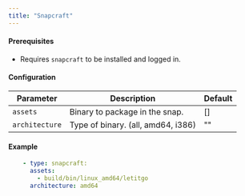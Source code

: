```yaml
---
title: "Snapcraft"
---
```


#### Prerequisites

- Requires `snapcraft` to be installed and logged in.

#### Configuration

Parameter | Description | Default
--- | --- | ---
`assets` | Binary to package in the snap. | []
`architecture` | Type of binary. (all, amd64, i386) | ""

#### Example

```yaml
    - type: snapcraft:
      assets: 
        - build/bin/linux_amd64/letitgo
      architecture: amd64
```
